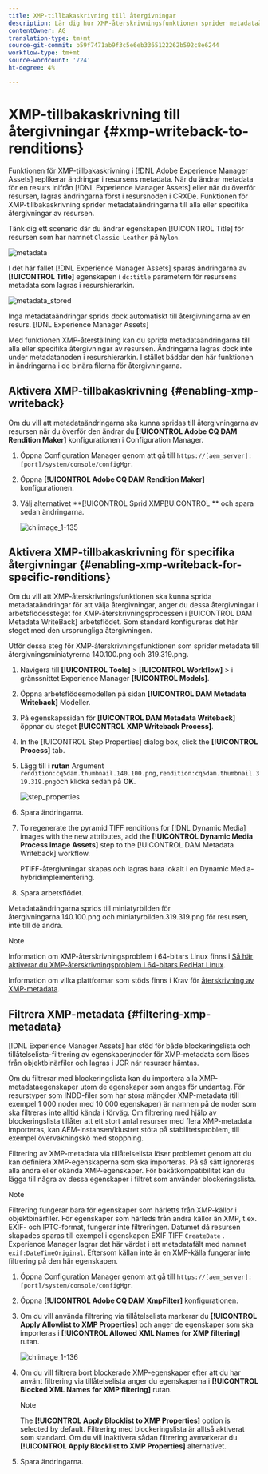 ```yaml
---
title: XMP-tillbakaskrivning till återgivningar
description: Lär dig hur XMP-återskrivningsfunktionen sprider metadataändringar för en resurs till alla eller vissa återgivningar av resursen.
contentOwner: AG
translation-type: tm+mt
source-git-commit: b59f7471ab9f3c5e6eb3365122262b592c8e6244
workflow-type: tm+mt
source-wordcount: '724'
ht-degree: 4%

---
```



# XMP-tillbakaskrivning till återgivningar {#xmp-writeback-to-renditions}

Funktionen för XMP-tillbakaskrivning i [!DNL Adobe Experience Manager Assets] replikerar ändringar i resursens metadata. När du ändrar metadata för en resurs inifrån [!DNL Experience Manager Assets] eller när du överför resursen, lagras ändringarna först i resursnoden i CRXDe. Funktionen för XMP-tillbakaskrivning sprider metadataändringarna till alla eller specifika återgivningar av resursen.

Tänk dig ett scenario där du ändrar egenskapen [!UICONTROL Title] för resursen som har namnet `Classic Leather` på `Nylon`.

![metadata](assets/metadata.png)

I det här fallet [!DNL Experience Manager Assets] sparas ändringarna av **[!UICONTROL Title]** egenskapen i `dc:title` parametern för resursens metadata som lagras i resurshierarkin.

![metadata_stored](assets/metadata_stored.png)

Inga metadataändringar sprids dock automatiskt till återgivningarna av en resurs. [!DNL Experience Manager Assets]

Med funktionen XMP-återställning kan du sprida metadataändringarna till alla eller specifika återgivningar av resursen. Ändringarna lagras dock inte under metadatanoden i resurshierarkin. I stället bäddar den här funktionen in ändringarna i de binära filerna för återgivningarna.

## Aktivera XMP-tillbakaskrivning {#enabling-xmp-writeback}

Om du vill att metadataändringarna ska kunna spridas till återgivningarna av resursen när du överför den ändrar du **[!UICONTROL Adobe CQ DAM Rendition Maker]** konfigurationen i Configuration Manager.

1. Öppna Configuration Manager genom att gå till `https://[aem_server]:[port]/system/console/configMgr`.
1. Öppna **[!UICONTROL Adobe CQ DAM Rendition Maker]** konfigurationen.
1. Välj alternativet **[!UICONTROL Sprid XMP[!UICONTROL ** och spara sedan ändringarna.

   ![chlimage_1-135](assets/chlimage_1-346.png)

## Aktivera XMP-tillbakaskrivning för specifika återgivningar {#enabling-xmp-writeback-for-specific-renditions}

Om du vill att XMP-återskrivningsfunktionen ska kunna sprida metadataändringar för att välja återgivningar, anger du dessa återgivningar i arbetsflödessteget för XMP-återskrivningsprocessen i [!UICONTROL DAM Metadata WriteBack] arbetsflödet. Som standard konfigureras det här steget med den ursprungliga återgivningen.

Utför dessa steg för XMP-återskrivningsfunktionen som sprider metadata till återgivningsminiatyrerna 140.100.png och 319.319.png.

1. Navigera till **[!UICONTROL Tools]** > **[!UICONTROL Workflow]** > i gränssnittet Experience Manager **[!UICONTROL Models]**.
1. Öppna arbetsflödesmodellen på sidan **[!UICONTROL DAM Metadata Writeback]** Modeller.
1. På egenskapssidan för **[!UICONTROL DAM Metadata Writeback]** öppnar du steget **[!UICONTROL XMP Writeback Process]**.
1. In the [!UICONTROL Step Properties] dialog box, click the **[!UICONTROL Process]** tab.
1. Lägg till **i rutan** Argument `rendition:cq5dam.thumbnail.140.100.png,rendition:cq5dam.thumbnail.319.319.png`och klicka sedan på **OK**.

   ![step_properties](assets/step_properties.png)

1. Spara ändringarna.
1. To regenerate the pyramid TIFF renditions for [!DNL Dynamic Media] images with the new attributes, add the **[!UICONTROL Dynamic Media Process Image Assets]** step to the [!UICONTROL DAM Metadata Writeback] workflow.

   PTIFF-återgivningar skapas och lagras bara lokalt i en Dynamic Media-hybridimplementering.

1. Spara arbetsflödet.

Metadataändringarna sprids till miniatyrbilden för återgivningarna.140.100.png och miniatyrbilden.319.319.png för resursen, inte till de andra.

>[!NOTE]
>
>Information om XMP-återskrivningsproblem i 64-bitars Linux finns i [Så här aktiverar du XMP-återskrivningsproblem i 64-bitars RedHat Linux](https://helpx.adobe.com/experience-manager/kb/enable-xmp-write-back-64-bit-redhat.html).
>
>Information om vilka plattformar som stöds finns i Krav för [återskrivning av XMP-metadata](/help/sites-deploying/technical-requirements.md#requirements-for-aem-assets-xmp-metadata-write-back).

## Filtrera XMP-metadata {#filtering-xmp-metadata}

[!DNL Experience Manager Assets] har stöd för både blockeringslista och tillåtelselista-filtrering av egenskaper/noder för XMP-metadata som läses från objektbinärfiler och lagras i JCR när resurser hämtas.

Om du filtrerar med blockeringslista kan du importera alla XMP-metadataegenskaper utom de egenskaper som anges för undantag. För resurstyper som INDD-filer som har stora mängder XMP-metadata (till exempel 1 000 noder med 10 000 egenskaper) är namnen på de noder som ska filtreras inte alltid kända i förväg. Om filtrering med hjälp av blockeringslista tillåter att ett stort antal resurser med flera XMP-metadata importeras, kan AEM-instansen/klustret stöta på stabilitetsproblem, till exempel övervakningskö med stoppning.

Filtrering av XMP-metadata via tillåtelselista löser problemet genom att du kan definiera XMP-egenskaperna som ska importeras. På så sätt ignoreras alla andra eller okända XMP-egenskaper. För bakåtkompatibilitet kan du lägga till några av dessa egenskaper i filtret som använder blockeringslista.

>[!NOTE]
>
>Filtrering fungerar bara för egenskaper som härletts från XMP-källor i objektbinärfiler. För egenskaper som härleds från andra källor än XMP, t.ex. EXIF- och IPTC-format, fungerar inte filtreringen. Datumet då resursen skapades sparas till exempel i egenskapen EXIF TIFF `CreateDate` . Experience Manager lagrar det här värdet i ett metadatafält med namnet `exif:DateTimeOriginal`. Eftersom källan inte är en XMP-källa fungerar inte filtrering på den här egenskapen.

1. Öppna Configuration Manager genom att gå till `https://[aem_server]:[port]/system/console/configMgr`.
1. Öppna **[!UICONTROL Adobe CQ DAM XmpFilter]** konfigurationen.
1. Om du vill använda filtrering via tillåtelselista markerar du **[!UICONTROL Apply Allowlist to XMP Properties]** och anger de egenskaper som ska importeras i **[!UICONTROL Allowed XML Names for XMP filtering]** rutan.

   ![chlimage_1-136](assets/chlimage_1-347.png)

1. Om du vill filtrera bort blockerade XMP-egenskaper efter att du har använt filtrering via tillåtelselista anger du egenskaperna i **[!UICONTROL Blocked XML Names for XMP filtering]** rutan.

   >[!NOTE]
   >
   >The **[!UICONTROL Apply Blocklist to XMP Properties]** option is selected by default. Filtrering med blockeringslista är alltså aktiverat som standard. Om du vill inaktivera sådan filtrering avmarkerar du **[!UICONTROL Apply Blocklist to XMP Properties]** alternativet.

1. Spara ändringarna.
